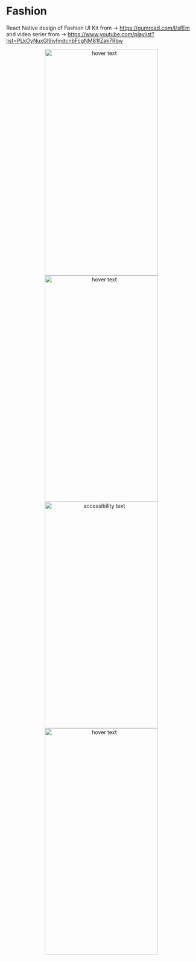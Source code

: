 # Fashion
React Native design of Fashion UI Kit from -> https://gumroad.com/l/sfEm and video serier from -> https://www.youtube.com/playlist?list=PLkOyNuxGl9jyhndcnbFcgNM81fZak7Rbw
<p align="center">
   <img src="https://user-images.githubusercontent.com/26281251/103204125-a8c4ca80-4907-11eb-898a-3b8ad49553ce.png" width="300" height="600" title="hover text">
    <img src="https://user-images.githubusercontent.com/26281251/103204136-ad897e80-4907-11eb-8f36-d6d7630e9c62.png" width="300" height="600" title="hover text">
  <img src="https://user-images.githubusercontent.com/26281251/103204118-a498ad00-4907-11eb-82a1-6aac3127512e.png" width="300" height="600" alt="accessibility text">
 <img src="https://user-images.githubusercontent.com/26281251/103204112-a06c8f80-4907-11eb-9e1f-39f2b36fbdf3.png" width="300" height="600" title="hover text">
</p>
